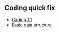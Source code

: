 ## Coding quick fix

* [Coding 1:1](https://www.freecodecamp.org/news/coding-interviews-for-dummies-5e048933b82b)
* [Basic data structure](https://github.com/kdn251/interviews/blob/master/README.md)
